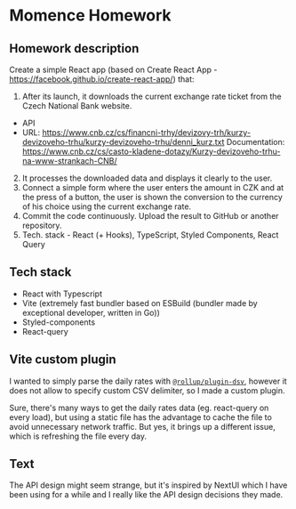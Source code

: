 # Momence Homework

## Homework description
Create a simple React app (based on Create React App - https://facebook.github.io/create-react-app/) that:
1. After its launch, it downloads the current exchange rate ticket from the Czech National Bank website.
- API
- URL: https://www.cnb.cz/cs/financni-trhy/devizovy-trh/kurzy-devizoveho-trhu/kurzy-devizoveho-trhu/denni_kurz.txt
Documentation: https://www.cnb.cz/cs/casto-kladene-dotazy/Kurzy-devizoveho-trhu-na-www-strankach-CNB/
2. It processes the downloaded data and displays it clearly to the user.
3. Connect a simple form where the user enters the amount in CZK and at the press of a button, the user is shown the conversion to the currency of his choice using the current exchange rate.
4. Commit the code continuously. Upload the result to GitHub or another repository.
5. Tech. stack - React (+ Hooks), TypeScript, Styled Components, React Query

## Tech stack
- React with Typescript
- Vite (extremely fast bundler based on ESBuild (bundler made by exceptional developer, written in Go))
- Styled-components
- React-query

## Vite custom plugin
I wanted to simply parse the daily rates with [`@rollup/plugin-dsv`](https://github.com/rollup/plugins/tree/master/packages/dsv), however it does not allow to specify custom CSV delimiter,
so I made a custom plugin.

Sure, there's many ways to get the daily rates data (eg. react-query on every load), but using a static file has the advantage to cache the file to avoid unnecessary network traffic. But yes, it brings up a different issue, which is refreshing the file every day.

## Text
The API design might seem strange, but it's inspired by NextUI which I have been using for a while and I really like the API design decisions they made.
